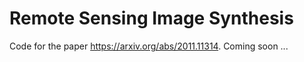 # Remote Sensing Image Synthesis

Code for the paper https://arxiv.org/abs/2011.11314. Coming soon ...
